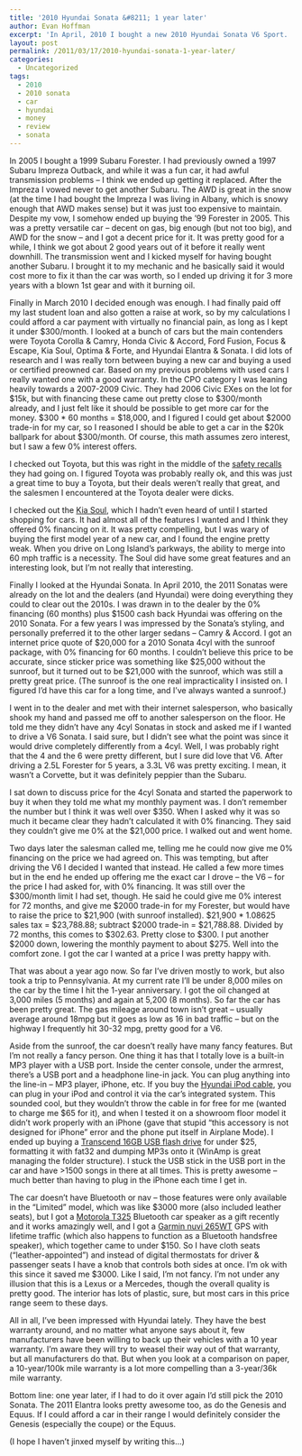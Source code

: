 ```yaml
---
title: '2010 Hyundai Sonata &#8211; 1 year later'
author: Evan Hoffman
excerpt: 'In April, 2010 I bought a new 2010 Hyundai Sonata V6 Sport.  Here are my impressions one year later, and more than you ever wanted to know about my automotive history.'
layout: post
permalink: /2011/03/17/2010-hyundai-sonata-1-year-later/
categories:
  - Uncategorized
tags:
  - 2010
  - 2010 sonata
  - car
  - hyundai
  - money
  - review
  - sonata
---
```

In 2005 I bought a 1999 Subaru Forester. I had previously owned a 1997 Subaru Impreza Outback, and while it was a fun car, it had awful transmission problems &#8211; I think we ended up getting it replaced. After the Impreza I vowed never to get another Subaru. The AWD is great in the snow (at the time I had bought the Impreza I was living in Albany, which is snowy enough that AWD makes sense) but it was just too expensive to maintain. Despite my vow, I somehow ended up buying the &#8217;99 Forester in 2005. This was a pretty versatile car &#8211; decent on gas, big enough (but not too big), and AWD for the snow &#8211; and I got a decent price for it. It was pretty good for a while, I think we got about 2 good years out of it before it really went downhill. The transmission went and I kicked myself for having bought another Subaru. I brought it to my mechanic and he basically said it would cost more to fix it than the car was worth, so I ended up driving it for 3 more years with a blown 1st gear and with it burning oil.  
<!--more-->

  
Finally in March 2010 I decided enough was enough. I had finally paid off my last student loan and also gotten a raise at work, so by my calculations I could afford a car payment with virtually no financial pain, as long as I kept it under $300/month. I looked at a bunch of cars but the main contenders were Toyota Corolla &#038; Camry, Honda Civic &#038; Accord, Ford Fusion, Focus &#038; Escape, Kia Soul, Optima &#038; Forte, and Hyundai Elantra &#038; Sonata. I did lots of research and I was really torn between buying a new car and buying a used or certified preowned car. Based on my previous problems with used cars I really wanted one with a good warranty. In the CPO category I was leaning heavily towards a 2007-2009 Civic. They had 2006 Civic EXes on the lot for $15k, but with financing these came out pretty close to $300/month already, and I just felt like it should be possible to get more car for the money. $300 * 60 months = $18,000, and I figured I could get about $2000 trade-in for my car, so I reasoned I should be able to get a car in the $20k ballpark for about $300/month. Of course, this math assumes zero interest, but I saw a few 0% interest offers. 

I checked out Toyota, but this was right in the middle of the <a href="http://en.wikipedia.org/wiki/2009%E2%80%932011_Toyota_vehicle_recalls" onclick="_gaq.push(['_trackEvent', 'outbound-article', 'http://en.wikipedia.org/wiki/2009%E2%80%932011_Toyota_vehicle_recalls', 'safety recalls']);" >safety recalls</a> they had going on. I figured Toyota was probably really ok, and this was just a great time to buy a Toyota, but their deals weren&#8217;t really that great, and the salesmen I encountered at the Toyota dealer were dicks.

I checked out the <a href="http://www.kiasoul.com/" onclick="_gaq.push(['_trackEvent', 'outbound-article', 'http://www.kiasoul.com/', 'Kia Soul']);" >Kia Soul</a>, which I hadn&#8217;t even heard of until I started shopping for cars. It had almost all of the features I wanted and I think they offered 0% financing on it. It was pretty compelling, but I was wary of buying the first model year of a new car, and I found the engine pretty weak. When you drive on Long Island&#8217;s parkways, the ability to merge into 60 mph traffic is a necessity. The Soul did have some great features and an interesting look, but I&#8217;m not really that interesting.

Finally I looked at the Hyundai Sonata. In April 2010, the 2011 Sonatas were already on the lot and the dealers (and Hyundai) were doing everything they could to clear out the 2010s. I was drawn in to the dealer by the 0% financing (60 months) plus $1500 cash back Hyundai was offering on the 2010 Sonata. For a few years I was impressed by the Sonata&#8217;s styling, and personally preferred it to the other larger sedans &#8211; Camry &#038; Accord. I got an internet price quote of $20,000 for a 2010 Sonata 4cyl with the sunroof package, with 0% financing for 60 months. I couldn&#8217;t believe this price to be accurate, since sticker price was something like $25,000 without the sunroof, but it turned out to be $21,000 with the sunroof, which was still a pretty great price. (The sunroof is the one real impracticality I insisted on. I figured I&#8217;d have this car for a long time, and I&#8217;ve always wanted a sunroof.)

I went in to the dealer and met with their internet salesperson, who basically shook my hand and passed me off to another salesperson on the floor. He told me they didn&#8217;t have any 4cyl Sonatas in stock and asked me if I wanted to drive a V6 Sonata. I said sure, but I didn&#8217;t see what the point was since it would drive completely differently from a 4cyl. Well, I was probably right that the 4 and the 6 were pretty different, but I sure did love that V6. After driving a 2.5L Forester for 5 years, a 3.3L V6 was pretty exciting. I mean, it wasn&#8217;t a Corvette, but it was definitely peppier than the Subaru.

I sat down to discuss price for the 4cyl Sonata and started the paperwork to buy it when they told me what my monthly payment was. I don&#8217;t remember the number but I think it was well over $350. When I asked why it was so much it became clear they hadn&#8217;t calculated it with 0% financing. They said they couldn&#8217;t give me 0% at the $21,000 price. I walked out and went home.

Two days later the salesman called me, telling me he could now give me 0% financing on the price we had agreed on. This was tempting, but after driving the V6 I decided I wanted that instead. He called a few more times but in the end he ended up offering me the exact car I drove &#8211; the V6 &#8211; for the price I had asked for, with 0% financing. It was still over the $300/month limit I had set, though. He said he could give me 0% interest for 72 months, and give me $2000 trade-in for my Forester, but would have to raise the price to $21,900 (with sunroof installed). $21,900 * 1.08625 sales tax = $23,788.88; subtract $2000 trade-in = $21,788.88. Divided by 72 months, this comes to $302.63. Pretty close to $300. I put another $2000 down, lowering the monthly payment to about $275. Well into the comfort zone. I got the car I wanted at a price I was pretty happy with.

That was about a year ago now. So far I&#8217;ve driven mostly to work, but also took a trip to Pennsylvania. At my current rate I&#8217;ll be under 8,000 miles on the car by the time I hit the 1-year anniversary. I got the oil changed at 3,000 miles (5 months) and again at 5,200 (8 months). So far the car has been pretty great. The gas mileage around town isn&#8217;t great &#8211; usually average around 18mpg but it goes as low as 16 in bad traffic &#8211; but on the highway I frequently hit 30-32 mpg, pretty good for a V6.

Aside from the sunroof, the car doesn&#8217;t really have many fancy features. But I&#8217;m not really a fancy person. One thing it has that I totally love is a built-in MP3 player with a USB port. Inside the center console, under the armrest, there&#8217;s a USB port and a headphone line-in jack. You can plug anything into the line-in &#8211; MP3 player, iPhone, etc. If you buy the <a href="http://www.amazon.com/gp/product/B004GYE7LO/ref=as_li_ss_tl?ie=UTF8&#038;tag=evanhoffmasho-20&#038;linkCode=as2&#038;camp=217145&#038;creative=399349&#038;creativeASIN=B004GYE7LO" onclick="_gaq.push(['_trackEvent', 'outbound-article', 'http://www.amazon.com/gp/product/B004GYE7LO/ref=as_li_ss_tl?ie=UTF8&tag=evanhoffmasho-20&linkCode=as2&camp=217145&creative=399349&creativeASIN=B004GYE7LO', 'Hyundai iPod cable']);" >Hyundai iPod cable</a>, you can plug in your iPod and control it via the car&#8217;s integrated system. This sounded cool, but they wouldn&#8217;t throw the cable in for free for me (wanted to charge me $65 for it), and when I tested it on a showroom floor model it didn&#8217;t work properly with an iPhone (gave that stupid &#8220;this accessory is not designed for iPhone&#8221; error and the phone put itself in Airplane Mode). I ended up buying a <a href="http://www.amazon.com/gp/product/B003EOATIW/ref=as_li_ss_tl?ie=UTF8&#038;tag=evanhoffmasho-20&#038;linkCode=as2&#038;camp=217145&#038;creative=399349&#038;creativeASIN=B003EOATIW" onclick="_gaq.push(['_trackEvent', 'outbound-article', 'http://www.amazon.com/gp/product/B003EOATIW/ref=as_li_ss_tl?ie=UTF8&tag=evanhoffmasho-20&linkCode=as2&camp=217145&creative=399349&creativeASIN=B003EOATIW', 'Transcend 16GB USB flash drive']);" >Transcend 16GB USB flash drive</a> for under $25, formatting it with fat32 and dumping MP3s onto it (WinAmp is great managing the folder structure). I stuck the USB stick in the USB port in the car and have >1500 songs in there at all times. This is pretty awesome &#8211; much better than having to plug in the iPhone each time I get in. 

The car doesn&#8217;t have Bluetooth or nav &#8211; those features were only available in the &#8220;Limited&#8221; model, which was like $3000 more (also included leather seats), but I got a <a href="http://www.amazon.com/Motorola-Bluetooth-Portable-Speaker-Packaging/dp/B002TZFEKU?tag=evanhoffmasho-20" onclick="_gaq.push(['_trackEvent', 'outbound-article', 'http://www.amazon.com/Motorola-Bluetooth-Portable-Speaker-Packaging/dp/B002TZFEKU?tag=evanhoffmasho-20', 'Motorola T325']);" >Motorola T325</a> Bluetooth car speaker as a gift recently and it works amazingly well, and I got a <a href="http://www.amazon.com/Garmin-4-3-Inch-Widescreen-Bluetooth-Navigator/dp/B001ELJ9QK?tag=evanhoffmasho-20" onclick="_gaq.push(['_trackEvent', 'outbound-article', 'http://www.amazon.com/Garmin-4-3-Inch-Widescreen-Bluetooth-Navigator/dp/B001ELJ9QK?tag=evanhoffmasho-20', 'Garmin nuvi 265WT']);" >Garmin nuvi 265WT</a> GPS with lifetime traffic (which also happens to function as a Bluetooth handsfree speaker), which together came to under $150. So I have cloth seats (&#8220;leather-appointed&#8221;) and instead of digital thermostats for driver &#038; passenger seats I have a knob that controls both sides at once. I&#8217;m ok with this since it saved me $3000. Like I said, I&#8217;m not fancy. I&#8217;m not under any illusion that this is a Lexus or a Mercedes, though the overall quality is pretty good. The interior has lots of plastic, sure, but most cars in this price range seem to these days.

All in all, I&#8217;ve been impressed with Hyundai lately. They have the best warranty around, and no matter what anyone says about it, few manufacturers have been willing to back up their vehicles with a 10 year warranty. I&#8217;m aware they will try to weasel their way out of that warranty, but all manufacturers do that. But when you look at a comparison on paper, a 10-year/100k mile warranty is a lot more compelling than a 3-year/36k mile warranty. 

Bottom line: one year later, if I had to do it over again I&#8217;d still pick the 2010 Sonata. The 2011 Elantra looks pretty awesome too, as do the Genesis and Equus. If I could afford a car in their range I would definitely consider the Genesis (especially the coupe) or the Equus.

(I hope I haven&#8217;t jinxed myself by writing this&#8230;)